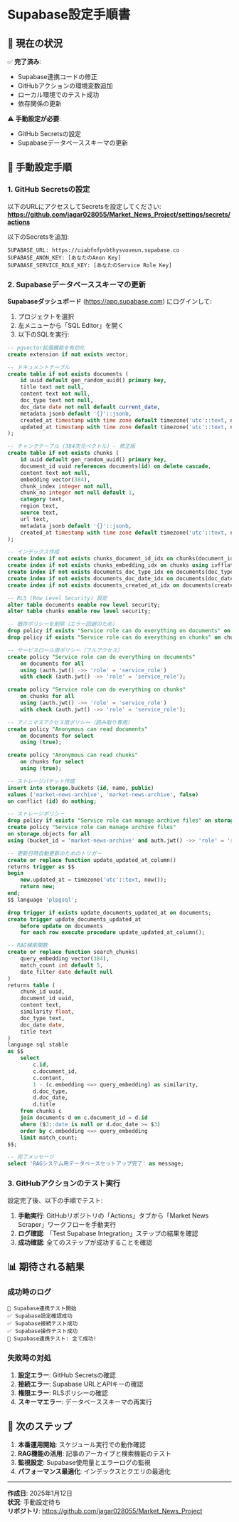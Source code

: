 # Supabase設定手順書

## 🎯 現在の状況

✅ **完了済み**:
- Supabase連携コードの修正
- GitHubアクションの環境変数追加
- ローカル環境でのテスト成功
- 依存関係の更新

⚠️ **手動設定が必要**:
- GitHub Secretsの設定
- Supabaseデータベーススキーマの更新

## 🔧 手動設定手順

### 1. GitHub Secretsの設定

以下のURLにアクセスしてSecretsを設定してください:
**https://github.com/jagar028055/Market_News_Project/settings/secrets/actions**

以下のSecretsを追加:

```
SUPABASE_URL: https://uiabfnfpvbthysvoveun.supabase.co
SUPABASE_ANON_KEY: [あなたのAnon Key]
SUPABASE_SERVICE_ROLE_KEY: [あなたのService Role Key]
```

### 2. Supabaseデータベーススキーマの更新

**Supabaseダッシュボード** (https://app.supabase.com) にログインして:

1. プロジェクトを選択
2. 左メニューから「SQL Editor」を開く
3. 以下のSQLを実行:

```sql
-- pgvector拡張機能を有効化
create extension if not exists vector;

-- ドキュメントテーブル
create table if not exists documents (
    id uuid default gen_random_uuid() primary key,
    title text not null,
    content text not null,
    doc_type text not null,
    doc_date date not null default current_date,
    metadata jsonb default '{}'::jsonb,
    created_at timestamp with time zone default timezone('utc'::text, now()) not null,
    updated_at timestamp with time zone default timezone('utc'::text, now()) not null
);

-- チャンクテーブル (384次元ベクトル) - 修正版
create table if not exists chunks (
    id uuid default gen_random_uuid() primary key,
    document_id uuid references documents(id) on delete cascade,
    content text not null,
    embedding vector(384),
    chunk_index integer not null,
    chunk_no integer not null default 1,
    category text,
    region text,
    source text,
    url text,
    metadata jsonb default '{}'::jsonb,
    created_at timestamp with time zone default timezone('utc'::text, now()) not null
);

-- インデックス作成
create index if not exists chunks_document_id_idx on chunks(document_id);
create index if not exists chunks_embedding_idx on chunks using ivfflat (embedding vector_cosine_ops) with (lists = 100);
create index if not exists documents_doc_type_idx on documents(doc_type);
create index if not exists documents_doc_date_idx on documents(doc_date);
create index if not exists documents_created_at_idx on documents(created_at);

-- RLS (Row Level Security) 設定
alter table documents enable row level security;
alter table chunks enable row level security;

-- 既存ポリシーを削除（エラー回避のため）
drop policy if exists "Service role can do everything on documents" on documents;
drop policy if exists "Service role can do everything on chunks" on chunks;

-- サービスロール用ポリシー（フルアクセス）
create policy "Service role can do everything on documents" 
    on documents for all 
    using (auth.jwt() ->> 'role' = 'service_role')
    with check (auth.jwt() ->> 'role' = 'service_role');

create policy "Service role can do everything on chunks" 
    on chunks for all 
    using (auth.jwt() ->> 'role' = 'service_role')
    with check (auth.jwt() ->> 'role' = 'service_role');

-- アノニマスアクセス用ポリシー（読み取り専用）
create policy "Anonymous can read documents" 
    on documents for select 
    using (true);

create policy "Anonymous can read chunks" 
    on chunks for select 
    using (true);

-- ストレージバケット作成
insert into storage.buckets (id, name, public)
values ('market-news-archive', 'market-news-archive', false)
on conflict (id) do nothing;

-- ストレージポリシー
drop policy if exists "Service role can manage archive files" on storage.objects;
create policy "Service role can manage archive files"
on storage.objects for all
using (bucket_id = 'market-news-archive' and auth.jwt() ->> 'role' = 'service_role');

-- 更新日時自動更新のためのトリガー
create or replace function update_updated_at_column()
returns trigger as $$
begin
    new.updated_at = timezone('utc'::text, now());
    return new;
end;
$$ language 'plpgsql';

drop trigger if exists update_documents_updated_at on documents;
create trigger update_documents_updated_at
    before update on documents
    for each row execute procedure update_updated_at_column();

-- RAG検索関数
create or replace function search_chunks(
    query_embedding vector(384),
    match_count int default 5,
    date_filter date default null
)
returns table (
    chunk_id uuid,
    document_id uuid,
    content text,
    similarity float,
    doc_type text,
    doc_date date,
    title text
)
language sql stable
as $$
    select 
        c.id,
        c.document_id,
        c.content,
        1 - (c.embedding <=> query_embedding) as similarity,
        d.doc_type,
        d.doc_date,
        d.title
    from chunks c
    join documents d on c.document_id = d.id
    where ($3::date is null or d.doc_date >= $3)
    order by c.embedding <=> query_embedding
    limit match_count;
$$;

-- 完了メッセージ
select 'RAGシステム用データベースセットアップ完了' as message;
```

### 3. GitHubアクションのテスト実行

設定完了後、以下の手順でテスト:

1. **手動実行**: GitHubリポジトリの「Actions」タブから「Market News Scraper」ワークフローを手動実行
2. **ログ確認**: 「Test Supabase Integration」ステップの結果を確認
3. **成功確認**: 全てのステップが成功することを確認

## 📊 期待される結果

### 成功時のログ
```
🔧 Supabase連携テスト開始
✅ Supabase設定確認成功
✅ Supabase接続テスト成功
✅ Supabase操作テスト成功
🎉 Supabase連携テスト: 全て成功!
```

### 失敗時の対処

1. **設定エラー**: GitHub Secretsの確認
2. **接続エラー**: Supabase URLとAPIキーの確認
3. **権限エラー**: RLSポリシーの確認
4. **スキーマエラー**: データベーススキーマの再実行

## 🚀 次のステップ

1. **本番運用開始**: スケジュール実行での動作確認
2. **RAG機能の活用**: 記事のアーカイブと検索機能のテスト
3. **監視設定**: Supabase使用量とエラーログの監視
4. **パフォーマンス最適化**: インデックスとクエリの最適化

---

**作成日**: 2025年1月12日  
**状況**: 手動設定待ち  
**リポジトリ**: https://github.com/jagar028055/Market_News_Project
